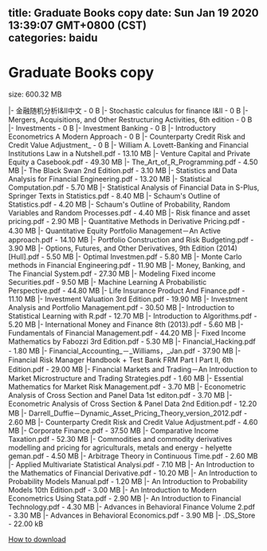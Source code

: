 
title: Graduate Books copy
date: Sun Jan 19 2020 13:39:07 GMT+0800 (CST)    
categories: baidu
---

# Graduate Books copy
size: 600.32 MB
 
 
|- 金融随机分析I&II中文 - 0 B
|- Stochastic calculus for finance I&II - 0 B
|- Mergers, Acquisitions, and Other Restructuring Activities, 6th edition - 0 B
|- Investments - 0 B
|- Investment Banking - 0 B
|- Introductory Econometrics A Modern Approach - 0 B
|- Counterparty Credit Risk and Credit Value Adjustment_ - 0 B
|- William A. Lovett-Banking and Financial Institutions Law in a Nutshell.pdf - 13.10 MB
|- Venture Capital and Private Equity a Casebook.pdf - 49.30 MB
|- The_Art_of_R_Programming.pdf - 4.50 MB
|- The Black Swan 2nd Edition.pdf - 3.10 MB
|- Statistics and Data Analysis for Financial Engineering.pdf - 13.20 MB
|- Statistical Computation.pdf - 5.70 MB
|- Statistical Analysis of Financial Data in S-Plus, Springer Texts in Statistics.pdf - 8.40 MB
|- Schaum's Outline of Statistics.pdf - 4.20 MB
|- Schaum's Outline of Probability, Random Variables and Random Processes.pdf - 4.40 MB
|- Risk finance and asset pricing.pdf - 2.90 MB
|- Quantitative Methods in Derivative Pricing.pdf - 4.30 MB
|- Quantitative Equity Portfolio Management－An Active approach.pdf - 14.10 MB
|- Portfolio Construction and Risk Budgeting.pdf - 3.90 MB
|- Options, Futures, and Other Derivatives, 9th Edition (2014) [Hull].pdf - 5.50 MB
|- Optimal Investmen.pdf - 5.80 MB
|- Monte Carlo methods in Financial Engineering.pdf - 11.90 MB
|- Money, Banking, and The Financial System.pdf - 27.30 MB
|- Modeling Fixed income Securities.pdf - 9.50 MB
|- Machine Learning A Probabilistic Perspective.pdf - 44.80 MB
|- Life Insurance Product And Finance.pdf - 11.10 MB
|- Investment Valuation 3rd Edition.pdf - 19.90 MB
|- Investment Analysis and Portfolio Management.pdf - 30.50 MB
|- Introduction to Statistical Learning with R.pdf - 12.70 MB
|- Introduction to Algorithms.pdf - 5.20 MB
|- International Money and Finance 8th (2013).pdf - 5.60 MB
|- Fundamentals of Financial Management.pdf - 44.20 MB
|- Fixed Income Mathematics by Fabozzi 3rd Edition.pdf - 5.30 MB
|- Financial_Hacking.pdf - 1.80 MB
|- Financial_Accounting_－_Williams，_Jan.pdf - 37.90 MB
|- Financial Risk Manager Handbook + Test Bank FRM Part I  Part II, 6th Edition.pdf - 29.00 MB
|- Financial Markets and Trading－An Introduction to Market Microstructure and Trading Strategies.pdf - 1.60 MB
|- Essential Mathematics for Market Risk Management.pdf - 3.70 MB
|- Econometric Analysis of Cross Section and Panel Data 1st editon.pdf - 3.70 MB
|- Econometric Analysis of Cross Section & Panel Data 2nd Edition.pdf - 12.20 MB
|- Darrell_Duffie－Dynamic_Asset_Pricing_Theory_version_2012.pdf - 2.60 MB
|- Counterparty Credit Risk and Credit Value Adjustment.pdf - 4.60 MB
|- Corporate Finance.pdf - 37.50 MB
|- Comparative Income Taxation.pdf - 52.30 MB
|- Commodities and commodity derivatives modelling and pricing for agriculturals, metals and energy - helyette geman.pdf - 4.50 MB
|- Arbitrage Theory in Continuous Time.pdf - 2.60 MB
|- Applied Multivariate Statistical Analysi.pdf - 7.10 MB
|- An Introduction to the Mathematics of Financial Derivative.pdf - 10.20 MB
|- An Introduction to Probability Models Manual.pdf - 1.20 MB
|- An Introduction to Probability Models 10th Edition.pdf - 3.00 MB
|- An Introduction to Modern Econometrics Using Stata.pdf - 2.90 MB
|- An Introduction to Financial Technology.pdf - 4.30 MB
|- Advances in Behavioral Finance Volume 2.pdf - 3.30 MB
|- Advances in Behavioral Economics.pdf - 3.90 MB
|- .DS_Store - 22.00 kB

[How to download](https://bpcam.bemobtrk.com/go/2ceec3aa-1ca2-46d6-b9ff-aaa5c184517c?jno=2972)